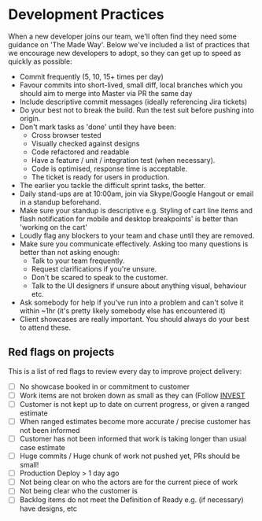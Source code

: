 # Development Practices

When a new developer joins our team, we'll often find they need some guidance on 'The Made Way'. Below we've included a list of practices that we encourage new developers to adopt, so they can get up to speed as quickly as possible:

* Commit frequently (5, 10, 15+ times per day)
* Favour commits into short-lived, small diff, local branches which you should aim to merge into Master via PR the same day 
* Include descriptive commit messages (ideally referencing Jira tickets)
* Do your best not to break the build. Run the test suit before pushing into origin.
* Don't mark tasks as 'done' until they have been:
    * Cross browser tested
    * Visually checked against designs
    * Code refactored and readable
    * Have a feature / unit / integration test (when necessary).
    * Code is optimised, response time is acceptable. 
    * The ticket is ready for users in production.
* The earlier you tackle the difficult sprint tasks, the better.
* Daily stand-ups are at 10:00am, join via Skype/Google Hangout or email in a standup beforehand.
* Make sure your standup is descriptive e.g. Styling of cart line items and flash notification for mobile and desktop breakpoints' is better than 'working on the cart' 
* Loudly flag any blockers to your team and chase until they are removed.
* Make sure you communicate effectively. Asking too many questions is better than not asking enough:
    * Talk to your team frequently.
    * Request clarifications if you're unsure. 
    * Don't be scared to speak to the customer.
    * Talk to the UI designers if unsure about anything visual, behaviour etc.
* Ask somebody for help if you've run into a problem and can't solve it within ~1hr (it's pretty likely somebody else has encountered it)
* Client showcases are really important. You should always do your best to attend these.


## Red flags on projects

This is a list of red flags to review every day to improve project delivery:

- [ ] No showcase booked in or commitment to customer 
- [ ] Work items are not broken down as small as they can (Follow [INVEST](https://en.wikipedia.org/wiki/INVEST_(mnemonic))
- [ ] Customer is not kept up to date on current progress, or given a ranged estimate
- [ ] When ranged estimates become more accurate / precise customer has not been informed
- [ ] Customer has not been informed that work is taking longer than usual case estimate 
- [ ] Huge commits / Huge chunk of work not pushed yet, PRs should be small!
- [ ] Production Deploy > 1 day ago
- [ ] Not being clear on who the actors are for the current piece of work
- [ ] Not being clear who the customer is
- [ ] Backlog items do not meet the Definition of Ready e.g. (if necessary) have designs, etc
